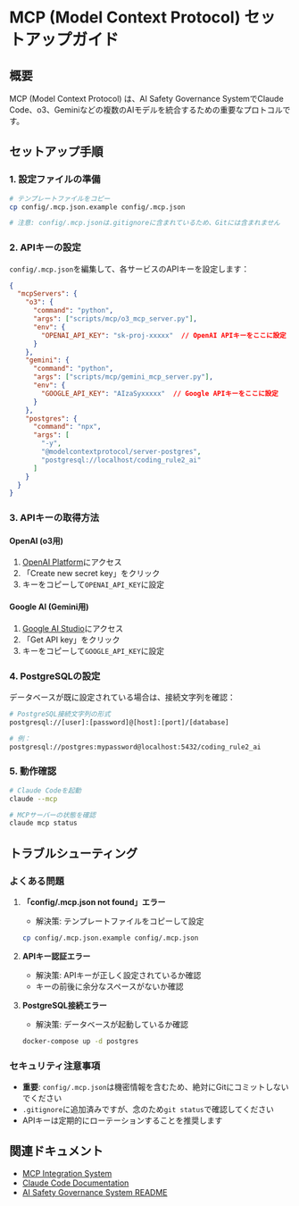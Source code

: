 # MCP (Model Context Protocol) セットアップガイド

## 概要
MCP (Model Context Protocol) は、AI Safety Governance SystemでClaude Code、o3、Geminiなどの複数のAIモデルを統合するための重要なプロトコルです。

## セットアップ手順

### 1. 設定ファイルの準備

```bash
# テンプレートファイルをコピー
cp config/.mcp.json.example config/.mcp.json

# 注意: config/.mcp.jsonは.gitignoreに含まれているため、Gitには含まれません
```

### 2. APIキーの設定

`config/.mcp.json`を編集して、各サービスのAPIキーを設定します：

```json
{
  "mcpServers": {
    "o3": {
      "command": "python",
      "args": ["scripts/mcp/o3_mcp_server.py"],
      "env": {
        "OPENAI_API_KEY": "sk-proj-xxxxx"  // OpenAI APIキーをここに設定
      }
    },
    "gemini": {
      "command": "python",
      "args": ["scripts/mcp/gemini_mcp_server.py"],
      "env": {
        "GOOGLE_API_KEY": "AIzaSyxxxxx"  // Google APIキーをここに設定
      }
    },
    "postgres": {
      "command": "npx",
      "args": [
        "-y",
        "@modelcontextprotocol/server-postgres",
        "postgresql://localhost/coding_rule2_ai"
      ]
    }
  }
}
```

### 3. APIキーの取得方法

#### OpenAI (o3用)
1. [OpenAI Platform](https://platform.openai.com/api-keys)にアクセス
2. 「Create new secret key」をクリック
3. キーをコピーして`OPENAI_API_KEY`に設定

#### Google AI (Gemini用)
1. [Google AI Studio](https://makersuite.google.com/app/apikey)にアクセス
2. 「Get API key」をクリック
3. キーをコピーして`GOOGLE_API_KEY`に設定

### 4. PostgreSQLの設定

データベースが既に設定されている場合は、接続文字列を確認：

```bash
# PostgreSQL接続文字列の形式
postgresql://[user]:[password]@[host]:[port]/[database]

# 例：
postgresql://postgres:mypassword@localhost:5432/coding_rule2_ai
```

### 5. 動作確認

```bash
# Claude Codeを起動
claude --mcp

# MCPサーバーの状態を確認
claude mcp status
```

## トラブルシューティング

### よくある問題

1. **「config/.mcp.json not found」エラー**
   - 解決策: テンプレートファイルをコピーして設定
   ```bash
   cp config/.mcp.json.example config/.mcp.json
   ```

2. **APIキー認証エラー**
   - 解決策: APIキーが正しく設定されているか確認
   - キーの前後に余分なスペースがないか確認

3. **PostgreSQL接続エラー**
   - 解決策: データベースが起動しているか確認
   ```bash
   docker-compose up -d postgres
   ```

### セキュリティ注意事項

- **重要**: `config/.mcp.json`は機密情報を含むため、絶対にGitにコミットしないでください
- `.gitignore`に追加済みですが、念のため`git status`で確認してください
- APIキーは定期的にローテーションすることを推奨します

## 関連ドキュメント

- [MCP Integration System](/mcp_integration/docs/README.md)
- [Claude Code Documentation](https://docs.anthropic.com/claude-code/mcp)
- [AI Safety Governance System README](/README.md)